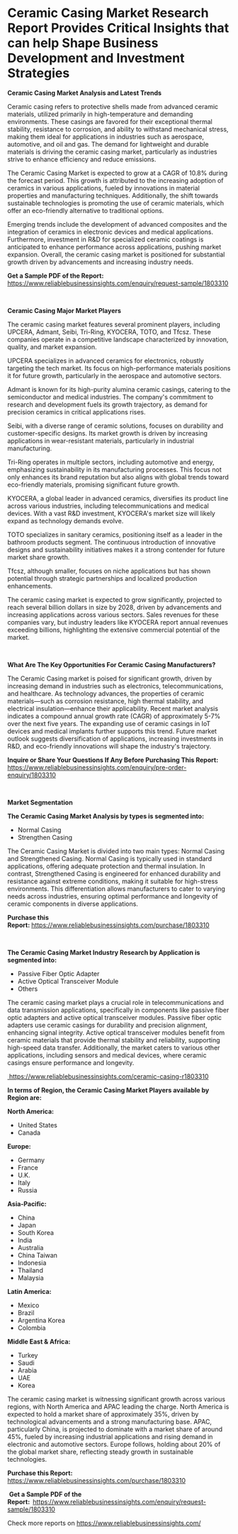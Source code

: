 <p><h1>Ceramic Casing Market Research Report Provides Critical Insights that can help Shape Business Development and Investment Strategies</h1></p><p><strong>Ceramic Casing Market Analysis and Latest Trends</strong></p>
<p><p>Ceramic casing refers to protective shells made from advanced ceramic materials, utilized primarily in high-temperature and demanding environments. These casings are favored for their exceptional thermal stability, resistance to corrosion, and ability to withstand mechanical stress, making them ideal for applications in industries such as aerospace, automotive, and oil and gas. The demand for lightweight and durable materials is driving the ceramic casing market, particularly as industries strive to enhance efficiency and reduce emissions.</p><p>The Ceramic Casing Market is expected to grow at a CAGR of 10.8% during the forecast period. This growth is attributed to the increasing adoption of ceramics in various applications, fueled by innovations in material properties and manufacturing techniques. Additionally, the shift towards sustainable technologies is promoting the use of ceramic materials, which offer an eco-friendly alternative to traditional options. </p><p>Emerging trends include the development of advanced composites and the integration of ceramics in electronic devices and medical applications. Furthermore, investment in R&D for specialized ceramic coatings is anticipated to enhance performance across applications, pushing market expansion. Overall, the ceramic casing market is positioned for substantial growth driven by advancements and increasing industry needs.</p></p>
<p><strong>Get a Sample PDF of the Report:&nbsp;</strong> <a href="https://www.reliablebusinessinsights.com/enquiry/request-sample/1803310?utm_campaign=2983&utm_medium=2&utm_source=Github&utm_content=ia&utm_term=10042025&utm_id=ceramic-casing">https://www.reliablebusinessinsights.com/enquiry/request-sample/1803310</a></p>
<p>&nbsp;</p>
<p><strong>Ceramic Casing Major Market Players</strong></p>
<p><p>The ceramic casing market features several prominent players, including UPCERA, Admant, Seibi, Tri-Ring, KYOCERA, TOTO, and Tfcsz. These companies operate in a competitive landscape characterized by innovation, quality, and market expansion.</p><p>UPCERA specializes in advanced ceramics for electronics, robustly targeting the tech market. Its focus on high-performance materials positions it for future growth, particularly in the aerospace and automotive sectors.</p><p>Admant is known for its high-purity alumina ceramic casings, catering to the semiconductor and medical industries. The company's commitment to research and development fuels its growth trajectory, as demand for precision ceramics in critical applications rises.</p><p>Seibi, with a diverse range of ceramic solutions, focuses on durability and customer-specific designs. Its market growth is driven by increasing applications in wear-resistant materials, particularly in industrial manufacturing.</p><p>Tri-Ring operates in multiple sectors, including automotive and energy, emphasizing sustainability in its manufacturing processes. This focus not only enhances its brand reputation but also aligns with global trends toward eco-friendly materials, promising significant future growth.</p><p>KYOCERA, a global leader in advanced ceramics, diversifies its product line across various industries, including telecommunications and medical devices. With a vast R&D investment, KYOCERA's market size will likely expand as technology demands evolve.</p><p>TOTO specializes in sanitary ceramics, positioning itself as a leader in the bathroom products segment. The continuous introduction of innovative designs and sustainability initiatives makes it a strong contender for future market share growth.</p><p>Tfcsz, although smaller, focuses on niche applications but has shown potential through strategic partnerships and localized production enhancements.</p><p>The ceramic casing market is expected to grow significantly, projected to reach several billion dollars in size by 2028, driven by advancements and increasing applications across various sectors. Sales revenues for these companies vary, but industry leaders like KYOCERA report annual revenues exceeding billions, highlighting the extensive commercial potential of the market.</p></p>
<p>&nbsp;</p>
<p><strong>What Are The Key Opportunities For Ceramic Casing Manufacturers?</strong></p>
<p><p>The Ceramic Casing market is poised for significant growth, driven by increasing demand in industries such as electronics, telecommunications, and healthcare. As technology advances, the properties of ceramic materials—such as corrosion resistance, high thermal stability, and electrical insulation—enhance their applicability. Recent market analysis indicates a compound annual growth rate (CAGR) of approximately 5-7% over the next five years. The expanding use of ceramic casings in IoT devices and medical implants further supports this trend. Future market outlook suggests diversification of applications, increasing investments in R&D, and eco-friendly innovations will shape the industry's trajectory.</p></p>
<p><strong>Inquire or Share Your Questions If Any Before Purchasing This Report:</strong> <a href="https://www.reliablebusinessinsights.com/enquiry/pre-order-enquiry/1803310?utm_campaign=2983&utm_medium=2&utm_source=Github&utm_content=ia&utm_term=10042025&utm_id=ceramic-casing">https://www.reliablebusinessinsights.com/enquiry/pre-order-enquiry/1803310</a></p>
<p>&nbsp;</p>
<p><strong>Market Segmentation</strong></p>
<p><strong>The Ceramic Casing Market Analysis by types is segmented into:</strong></p>
<p><ul><li>Normal Casing</li><li>Strengthen Casing</li></ul></p>
<p><p>The Ceramic Casing Market is divided into two main types: Normal Casing and Strengthened Casing. Normal Casing is typically used in standard applications, offering adequate protection and thermal insulation. In contrast, Strengthened Casing is engineered for enhanced durability and resistance against extreme conditions, making it suitable for high-stress environments. This differentiation allows manufacturers to cater to varying needs across industries, ensuring optimal performance and longevity of ceramic components in diverse applications.</p></p>
<p><strong>Purchase this Report:&nbsp;</strong><a href="https://www.reliablebusinessinsights.com/purchase/1803310?utm_campaign=2983&utm_medium=2&utm_source=Github&utm_content=ia&utm_term=10042025&utm_id=ceramic-casing">https://www.reliablebusinessinsights.com/purchase/1803310</a></p>
<p>&nbsp;</p>
<p><strong>The Ceramic Casing Market Industry Research by Application is segmented into:</strong></p>
<p><ul><li>Passive Fiber Optic Adapter</li><li>Active Optical Transceiver Module</li><li>Others</li></ul></p>
<p><p>The ceramic casing market plays a crucial role in telecommunications and data transmission applications, specifically in components like passive fiber optic adapters and active optical transceiver modules. Passive fiber optic adapters use ceramic casings for durability and precision alignment, enhancing signal integrity. Active optical transceiver modules benefit from ceramic materials that provide thermal stability and reliability, supporting high-speed data transfer. Additionally, the market caters to various other applications, including sensors and medical devices, where ceramic casings ensure performance and longevity.</p></p>
<p><a href="https://www.reliablebusinessinsights.com/ceramic-casing-r1803310?utm_campaign=2983&utm_medium=2&utm_source=Github&utm_content=ia&utm_term=10042025&utm_id=ceramic-casing">&nbsp;https://www.reliablebusinessinsights.com/ceramic-casing-r1803310</a></p>
<p><strong>In terms of Region, the Ceramic Casing Market Players available by Region are:</strong></p>
<p>
    <p> <strong> North America: </strong>
        <ul>
            <li>United States</li>
            <li>Canada</li>
        </ul>
        </p> 
    <p> <strong> Europe: </strong>
        <ul>
            <li>Germany</li>
            <li>France</li>
            <li>U.K.</li>
            <li>Italy</li>
            <li>Russia</li>
        </ul>
        </p> 
    <p> <strong> Asia-Pacific: </strong>
        <ul>
            <li>China</li>
            <li>Japan</li>
            <li>South Korea</li>
            <li>India</li>
            <li>Australia</li>
            <li>China Taiwan</li>
            <li>Indonesia</li>
            <li>Thailand</li>
            <li>Malaysia</li>
        </ul>
        </p> 
    <p> <strong> Latin America: </strong>
        <ul>
            <li>Mexico</li>
            <li>Brazil</li>
            <li>Argentina Korea</li>
            <li>Colombia</li>
        </ul>
        </p> 
    <p> <strong> Middle East & Africa: </strong>
        <ul>
            <li>Turkey</li>
            <li>Saudi</li>
            <li>Arabia</li>
            <li>UAE</li>
            <li>Korea</li>
        </ul>
    </p>
    </p>
<p><p>The ceramic casing market is witnessing significant growth across various regions, with North America and APAC leading the charge. North America is expected to hold a market share of approximately 35%, driven by technological advancements and a strong manufacturing base. APAC, particularly China, is projected to dominate with a market share of around 45%, fueled by increasing industrial applications and rising demand in electronic and automotive sectors. Europe follows, holding about 20% of the global market share, reflecting steady growth in sustainable technologies.</p></p>
<p><strong>Purchase this Report: </strong><a href="https://www.reliablebusinessinsights.com/purchase/1803310?utm_campaign=2983&utm_medium=2&utm_source=Github&utm_content=ia&utm_term=10042025&utm_id=ceramic-casing">https://www.reliablebusinessinsights.com/purchase/1803310</a></p>
<p>&nbsp;<strong>Get a Sample PDF of the Report:&nbsp;&nbsp;</strong><a href="https://www.reliablebusinessinsights.com/enquiry/request-sample/1803310?utm_campaign=2983&utm_medium=2&utm_source=Github&utm_content=ia&utm_term=10042025&utm_id=ceramic-casing">https://www.reliablebusinessinsights.com/enquiry/request-sample/1803310</a></p>
<p><strong></strong></p>
<p>Check more reports on <a href="https://www.reliablebusinessinsights.com/?utm_campaign=2983&utm_medium=2&utm_source=Github&utm_content=ia&utm_term=10042025&utm_id=ceramic-casing">https://www.reliablebusinessinsights.com/</a></p>